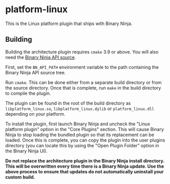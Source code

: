 # platform-linux
This is the Linux platform plugin that ships with Binary Ninja.

## Building

Building the architecture plugin requires `cmake` 3.9 or above. You will also need the
[Binary Ninja API source](https://github.com/Vector35/binaryninja-api).

First, set the `BN_API_PATH` environment variable to the path containing the
Binary Ninja API source tree.

Run `cmake`. This can be done either from a separate build directory or from the source
directory. Once that is complete, run `make` in the build directory to compile the plugin.

The plugin can be found in the root of the build directory as `libplatform_linux.so`,
`libplatform_linux.dylib` or `platform_linux.dll` depending on your platform.

To install the plugin, first launch Binary Ninja and uncheck the "Linux platform plugin"
option in the "Core Plugins" section. This will cause Binary Ninja to stop loading the
bundled plugin so that its replacement can be loaded. Once this is complete, you can copy
the plugin into the user plugins directory (you can locate this by using the "Open Plugin Folder"
option in the Binary Ninja UI).

**Do not replace the architecture plugin in the Binary Ninja install directory. This will
be overwritten every time there is a Binary Ninja update. Use the above process to ensure that
updates do not automatically uninstall your custom build.**
